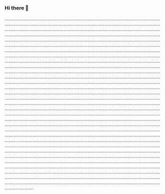 ### Hi there 👋

.......................................................................................................................................................................................................................................................................................................................................................................................................................................................................................................................................................................................................................................................................................................................................................................................................................................................................................................................................................................................................................................................................................................................................................................................................................................................................................................................................................................................................................................................................................................................................................................................................................................................................................................................................................................................................................................................................................................................................................................................................................................................................................................................................................................................................................................................................................................................................................................................................................................................................................................................................................................................................................................................................................................................................................................................................................................................................................................................................................................................................................................................................................................................................................................................................................................................................................................................................................................................................................................................................................................................................................................................................................................................................................................................................................................................................................................................................................................................................................................................................................................................................................................................................................